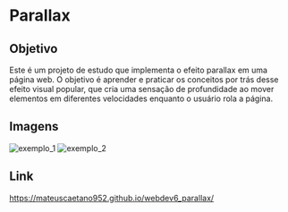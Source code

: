 # Parallax
## Objetivo
Este é um projeto de estudo que implementa o efeito parallax em uma página web. O objetivo é aprender e praticar os conceitos por trás desse efeito visual popular, que cria uma sensação de profundidade ao mover elementos em diferentes velocidades enquanto o usuário rola a página.

## Imagens
![exemplo_1]((https://github.com/mateuscaetano952/parallax_css/blob/main/exemplo_1.png))
![exemplo_2]((https://github.com/mateuscaetano952/parallax_css/blob/main/exemplo_2.png))
 
## Link 
https://mateuscaetano952.github.io/webdev6_parallax/

